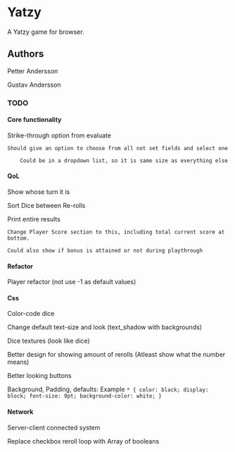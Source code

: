 # Yatzy
A Yatzy game for browser.

## Authors
Petter Andersson

Gustav Andersson

### TODO

#### Core functionality

Strike-through option from evaluate

	Should give an option to choose from all not set fields and select one

		Could be in a dropdown list, so it is same size as everything else

#### QoL

Show whose turn it is

Sort Dice between Re-rolls

Print entire results

	Change Player Score section to this, including total current score at bottom.

	Could also show if bonus is attained or not during playthrough

#### Refactor

Player refactor (not use -1 as default values)

#### Css

Color-code dice

Change default text-size and look (text_shadow with backgrounds)

Dice textures (look like dice)

Better design for showing amount of rerolls (Atleast show what the number means)

Better looking buttons

Background, Padding, defaults: 
	Example 
	`* {
		color: black;
		display: block;
		font-size: 9pt;
		background-color: white;
	}`

#### Network

Server-client connected system

Replace checkbox reroll loop with Array of booleans
